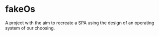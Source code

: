 # fakeOs
A project with the aim to recreate a SPA using the design of an operating system of our choosing. 
